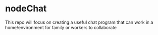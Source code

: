 # nodeChat
This repo will focus on creating a useful chat program that can work in a home/environment for family or workers to collaborate
